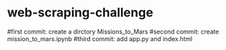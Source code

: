 # web-scraping-challenge
#first commit: create a dirctory Missions_to_Mars
#second commit: create mission_to_mars.ipynb
#third commit: add app.py and index.html 

